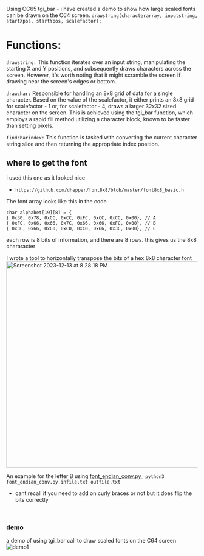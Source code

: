 Using CC65 tgi_bar - i have created a demo to show how large scaled fonts can be drawn on the C64 screen.
`drawstring(characterarray, inputstring, startXpos, startYpos, scalefactor);`

# Functions:

`drawstring:`
        This function iterates over an input string, manipulating the starting X and Y positions, and subsequently draws characters across the screen. However, it's worth noting that it might scramble the screen if drawing near the screen's edges or bottom.

`drawchar:`
        Responsible for handling an 8x8 grid of data for a single character. Based on the value of the scalefactor, it either prints an 8x8 grid for scalefactor - 1 or, for scalefactor - 4, draws a larger 32x32 sized character on the screen. This is achieved using the tgi_bar function, which employs a rapid fill method utilizing a character block, known to be faster than setting pixels.

`findcharindex:`
        This function is tasked with converting the current character string slice and then returning the appropriate index position.




## where to get the font
i used this one as it looked nice 
- `https://github.com/dhepper/font8x8/blob/master/font8x8_basic.h`

The font array looks like this in the code
```
char alphabet[19][8] = {
{ 0x30, 0x78, 0xCC, 0xCC, 0xFC, 0xCC, 0xCC, 0x00}, // A
{ 0xFC, 0x66, 0x66, 0x7C, 0x66, 0x66, 0xFC, 0x00}, // B
{ 0x3C, 0x66, 0xC0, 0xC0, 0xC0, 0x66, 0x3C, 0x00}, // C
```

each row is 8 bits of information, and there are 8 rows. this gives us the 8x8 chararacter

I wrote a tool to horizontally transpose the bits of a hex 8x8 character font
<img width="542" alt="Screenshot 2023-12-13 at 8 28 18 PM" src="https://github.com/xp5-org/CC65_drawstring/assets/18539839/83676530-adee-4f10-927c-d914bbc02e0e">


An example for the letter B using [font_endian_conv.py ](https://github.com/xp5-org/CC65_drawstring/blob/main/font_endian_conv.py)
` python3 font_endian_conv.py infile.txt outfile.txt`

- cant recall if you need to add on curly braces or not but it does flip the bits correctly

<br>

### demo
a demo of using tgi_bar call to draw scaled fonts on the C64 screen 
![demo1](https://github.com/xp5-org/CC65_drawstring/assets/18539839/33a7db2d-2360-45c3-b2a0-95bc0e89d096)

